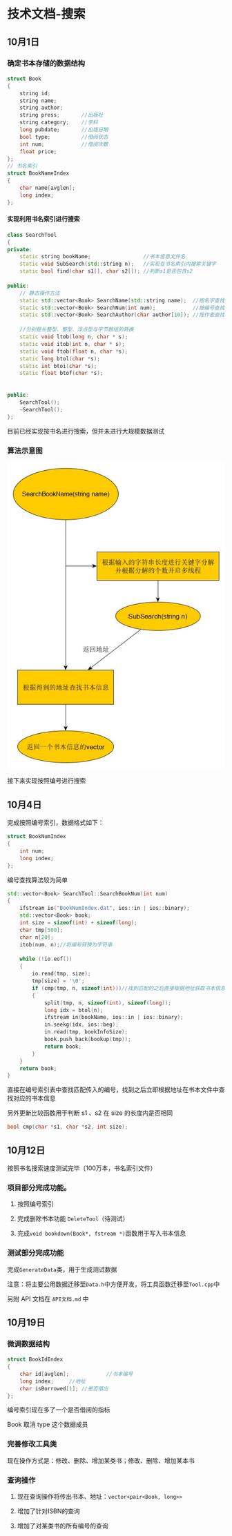 # 技术文档-搜索

## 10月1日

### 确定书本存储的数据结构

```c++
struct Book
{
	string id;
	string name;
	string author;
	string press;		//出版社
	string category;	//学科
	long pubdate;		//出版日期
	bool type;			//借阅状态
	int num;			//借阅次数
	float price;
};
// 书名索引
struct BookNameIndex
{
	char name[avglen];
	long index;
};

```

#### 实现利用书名索引进行搜索

```c++
class SearchTool
{
private:
	static string bookName;					//书本信息文件名
	static void SubSearch(std::string n);	//实现在书名索引内搜索关键字
	static bool find(char s1[], char s2[]);	//判断s1是否包含s2

public:
	// 静态操作方法
	static std::vector<Book> SearchName(std::string name);	//按名字查找，已实现
	static std::vector<Book> SearchNum(int num);			//按编号查找，待实现
	static std::vector<Book> SearchAuthor(char author[10]);	//按作者查找，待实现

    //分别是长整型、整型、浮点型与字节数组的转换
	static void ltob(long n, char * s);
	static void itob(int n, char * s);
	static void ftob(float n, char *s);
	static long btol(char *s);
	static int btoi(char *s);
	static float btof(char *s);


public:
	SearchTool();
	~SearchTool();
};
```

目前已经实现按书名进行搜索，但并未进行大规模数据测试

### 算法示意图

![](./算法示意.jpg)

接下来实现按照编号进行搜索

## 10月4日

完成按照编号索引，数据格式如下：

```c++
struct BookNumIndex
{
	int num;
	long index;
};
```

编号查找算法较为简单

```c++
std::vector<Book> SearchTool::SearchBookNum(int num)
{
	ifstream io("BookNumIndex.dat", ios::in | ios::binary);
	std::vector<Book> book;
	int size = sizeof(int) + sizeof(long);
	char tmp[500];
	char n[20];
	itob(num, n);//将编号转换为字符串

	while (!io.eof())
	{
		io.read(tmp, size);
		tmp[size] = '\0';
		if (cmp(tmp, n, sizeof(int)))//找到匹配的之后直接根据地址获取书本信息
		{
			split(tmp, n, sizeof(int), sizeof(long));
			long idx = btol(n);
			ifstream in(bookName, ios::in | ios::binary);
			in.seekg(idx, ios::beg);
			in.read(tmp, bookInfoSize);
			book.push_back(bookup(tmp));
			return book;
		}
	}
	return book;
}
```

直接在编号索引表中查找匹配传入的编号，找到之后立即根据地址在书本文件中查找对应的书本信息

另外更新比较函数用于判断 s1 、s2 在 size 的长度内是否相同

```c++
bool cmp(char *s1, char *s2, int size);
```

## 10月12日

按照书名搜索速度测试完毕（100万本，书名索引文件）

### 项目部分完成功能。

1. 按照编号索引

2. 完成删除书本功能 `DeleteTool`（待测试）

3. 完成`void bookdown(Book*, fstream *)`函数用于写入书本信息

### 测试部分完成功能

完成`GenerateData`类，用于生成测试数据



注意：将主要公用数据迁移至`Data.h`中方便开发，将工具函数迁移至`Tool.cpp`中

另附 API 文档在 `API文档.md` 中

## 10月19日

### 微调数据结构

```c++
struct BookIdIndex
{
	char id[avglen];			//书本编号
	long index;		//地址
	char isBorrowed[1];	//是否借出
};
```

编号索引现在多了一个是否借阅的指标

Book 取消 type 这个数据成员

### 完善修改工具类

现在操作方式是：修改、删除、增加某类书；修改、删除、增加某本书

### 查询操作

1. 现在查询操作将传出书本、地址：`vector<pair<Book, long>>`

2. 增加了针对ISBN的查询
3. 增加了对某类书的所有编号的查询

